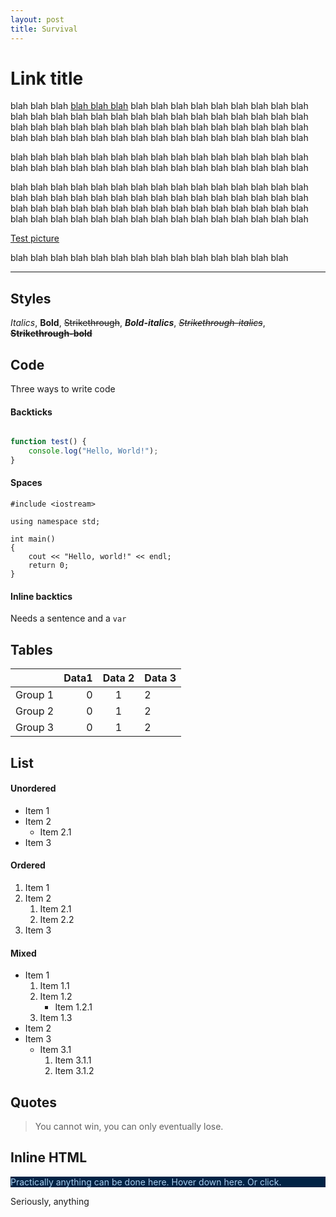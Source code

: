 ```yaml
---
layout: post
title: Survival
---
```


# Link title

blah blah blah [blah blah blah](https://google.co.uk) blah blah blah blah blah blah blah blah blah blah blah blah blah blah blah blah blah blah blah blah blah blah blah blah blah blah blah blah blah blah blah blah blah blah blah blah blah blah blah blah blah blah blah blah blah blah blah blah blah blah blah blah blah blah

blah blah blah blah blah blah blah blah blah blah blah blah blah blah blah blah blah blah blah blah blah blah blah blah blah blah blah blah blah blah

blah blah blah blah blah blah blah blah blah blah blah blah blah blah blah blah blah blah blah blah blah blah blah blah blah blah blah blah blah blah blah blah blah blah blah blah blah blah blah blah blah blah blah blah blah blah blah blah blah blah blah blah blah blah blah blah blah blah blah blah

[Test picture](https://i.pinimg.com/originals/f9/82/d5/f982d5879eb9d28ddec2ab97058413bf.jpg)

blah blah blah blah blah blah blah blah blah blah blah blah blah blah

---

## Styles

*Italics*, **Bold**, ~~Strikethrough~~, ***Bold-italics***, ~~*Strikethrough-italics*~~, ~~**Strikethrough-bold**~~

## Code

Three ways to write code

#### Backticks

``` javascript

function test() {
	console.log("Hello, World!");
}

```

#### Spaces

    #include <iostream>

	using namespace std;

    int main()
	{
		cout << "Hello, world!" << endl;
		return 0;
	}

#### Inline backtics

Needs a sentence and a `var`

## Tables

|       |Data1  |Data 2 |Data 3 |
|:-----:|------:|:-----:|:------|
|Group 1|0      |1      |2      |
|Group 2|0      |1      |2      |
|Group 3|0      |1      |2      |

## List

#### Unordered

- Item 1
- Item 2
  - Item 2.1
- Item 3

#### Ordered

1. Item 1
0. Item 2
   1. Item 2.1
   0. Item 2.2
0. Item 3

#### Mixed

- Item 1
    1. Item 1.1
    0. Item 1.2
        - Item 1.2.1
    0. Item 1.3
- Item 2
- Item 3
	- Item 3.1
	    1. Item 3.1.1
		0. Item 3.1.2

## Quotes

> You cannot win, you can only eventually lose.

## Inline HTML

<html>
<style>
	.loopy {
		transition: all 0.3s ease-in-out;
	}
	.loopy:hover {
		background-color: #123abc;
		font-size: 35px;
	}
</style>
<script>
	document.getElementByClassName("loopy")[0].addEventListener("click", function() {
		alert("Pretty cool, uh?");
	});
</script>
<div>
<p style="background-color: #012345; color: #abcdef;">Practically anything can be done here. Hover down here. Or click.</p>
<span>Seriously, </span><span class="loopy">anything</span>
</div>

</html>
